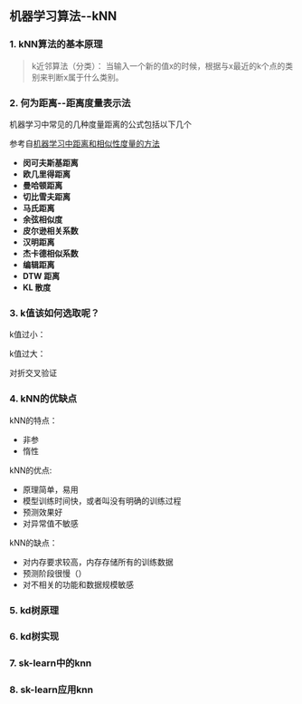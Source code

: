 ## 机器学习算法--kNN
### 1. kNN算法的基本原理
> k近邻算法（分类）： 当输入一个新的值x的时候，根据与x最近的k个点的类别来判断x属于什么类别。

### 2. 何为距离--距离度量表示法

机器学习中常见的几种度量距离的公式包括以下几个

参考自[机器学习中距离和相似性度量的方法](https://zhuanlan.zhihu.com/p/40020663)

- **闵可夫斯基距离**
- **欧几里得距离**
- **曼哈顿距离**
- **切比雪夫距离**
- **马氏距离**
- **余弦相似度**
- **皮尔逊相关系数**
- **汉明距离**
- **杰卡德相似系数**
- **编辑距离**
- **DTW 距离**
- **KL 散度**

### 3. k值该如何选取呢？

k值过小：

k值过大：

对折交叉验证

### 4. kNN的优缺点

kNN的特点：

* 非参
* 惰性

kNN的优点:

* 原理简单，易用
*  模型训练时间快，或者叫没有明确的训练过程
* 预测效果好
* 对异常值不敏感

kNN的缺点：

* 对内存要求较高，内存存储所有的训练数据
* 预测阶段很慢（）
* 对不相关的功能和数据规模敏感

### 5. kd树原理
### 6. kd树实现
### 7. sk-learn中的knn
### 8. sk-learn应用knn